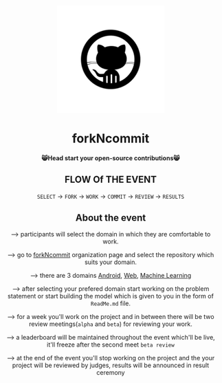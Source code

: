 <div align="center" id="top"> 
  <img src="https://github.com/forkNcommit2021/forkNcommit2021/blob/main/WhatsApp%20Image%202021-03-14%20at%2012.55.05.jpeg"  width="250" height="250"/>

<h1 align="center">forkNcommit</h1>

<h4 align="center">
	😸Head start your open-source contributions😸
</h4>

<h2 align="center">
FLOW Of THE EVENT
</h2>

`SELECT` -> `FORK` -> `WORK` -> `COMMIT` -> `REVIEW` -> `RESULTS` 

<h2 align="center">
About the event
</h2>


--> participants will select the domain in which they are comfortable to work.

--> go to [forkNcommit](https://github.com/forkNcommit2021) organization page and select the repository which suits your domain.

--> there are 3 domains [Android](https://github.com/forkNcommit2021/Android), [Web](https://github.com/forkNcommit2021/WebDev), [Machine Learning](https://github.com/forkNcommit2021/MachineLearning)

--> after selecting your prefered domain start working on the problem statement or start building the model which is given to you in the form of `ReadMe.md` file.

--> for a week you'll work on the project and in between there will be two review meetings(`alpha` and `beta`) for reviewing your work.

--> a leaderboard will be maintained throughout the event which'll be live, it'll freeze after the second meet `beta review`

--> at the end of the event you'll stop working on the project and the your project will be reviewed by judges, results will be announced in result ceremony 



